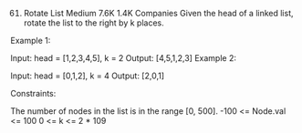 ﻿61. Rotate List
    Medium
    7.6K
    1.4K
    Companies
    Given the head of a linked list, rotate the list to the right by k places.



Example 1:


Input: head = [1,2,3,4,5], k = 2
Output: [4,5,1,2,3]
Example 2:


Input: head = [0,1,2], k = 4
Output: [2,0,1]


Constraints:

The number of nodes in the list is in the range [0, 500].
-100 <= Node.val <= 100
0 <= k <= 2 * 109